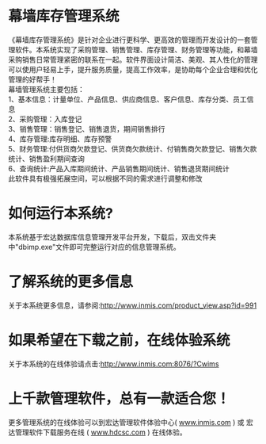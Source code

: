 # 幕墙库存管理系统

《幕墙库存管理系统》是针对企业进行更科学、更高效的管理而开发设计的一套管理软件。本系统实现了采购管理、销售管理、库存管理、财务管理等功能，和幕墙采购销售日常管理紧密的联系在一起。软件界面设计简洁、美观、其人性化的管理可以使用户轻易上手，提升服务质量，提高工作效率，是协助每个企业合理和优化管理的好帮手！  
幕墙管理系统主要包括：  
1、基本信息：计量单位、产品信息、供应商信息、客户信息、库存分类、员工信息  
2、采购管理：入库登记  
3、销售管理：销售登记、销售退货，期间销售排行  
4、库存管理:库存明细、库存预警  
5、财务管理:付供货商欠款登记、供货商欠款统计、付销售商欠款登记、销售欠款统计、销售盈利期间查询  
6、查询统计:产品入库期间统计、产品销售期间统计、销售退货期间统计  
此软件具有极强拓展空间，可以根据不同的需求进行调整和修改  

# 如何运行本系统?

本系统基于宏达数据库信息管理开发平台开发，下载后，双击文件夹中"dbimp.exe"文件即可完整运行对应的信息管理系统。

# 了解系统的更多信息

关于本系统更多信息，请参阅:http://www.inmis.com/product_view.asp?id=991

# 如果希望在下载之前，在线体验系统

关于本系统的在线体验请点击:http://www.inmis.com:8076/?Cwims

# 上千款管理软件，总有一款适合您！

更多管理系统的在线体验可以到宏达管理软件体验中心( www.inmis.com ) 或 宏达管理软件下载服务在线 ( www.hdcsc.com ) 在线体验。

